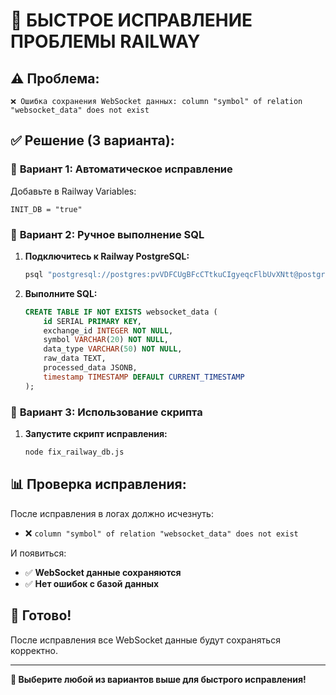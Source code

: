 # 🚀 БЫСТРОЕ ИСПРАВЛЕНИЕ ПРОБЛЕМЫ RAILWAY

## ⚠️ **Проблема:**
```
❌ Ошибка сохранения WebSocket данных: column "symbol" of relation "websocket_data" does not exist
```

## ✅ **Решение (3 варианта):**

### 🎯 **Вариант 1: Автоматическое исправление**

Добавьте в Railway Variables:
```
INIT_DB = "true"
```

### 🎯 **Вариант 2: Ручное выполнение SQL**

1. **Подключитесь к Railway PostgreSQL:**
   ```bash
   psql "postgresql://postgres:pvVDFCUgBFcCTtkuCIgyeqcFlbUvXNtt@postgres.railway.internal:5432/railway"
   ```

2. **Выполните SQL:**
   ```sql
   CREATE TABLE IF NOT EXISTS websocket_data (
       id SERIAL PRIMARY KEY,
       exchange_id INTEGER NOT NULL,
       symbol VARCHAR(20) NOT NULL,
       data_type VARCHAR(50) NOT NULL,
       raw_data TEXT,
       processed_data JSONB,
       timestamp TIMESTAMP DEFAULT CURRENT_TIMESTAMP
   );
   ```

### 🎯 **Вариант 3: Использование скрипта**

1. **Запустите скрипт исправления:**
   ```bash
   node fix_railway_db.js
   ```

## 📊 **Проверка исправления:**

После исправления в логах должно исчезнуть:
- ❌ `column "symbol" of relation "websocket_data" does not exist`

И появиться:
- ✅ **WebSocket данные сохраняются**
- ✅ **Нет ошибок с базой данных**

## 🚀 **Готово!**

После исправления все WebSocket данные будут сохраняться корректно.

---
**🔧 Выберите любой из вариантов выше для быстрого исправления!** 